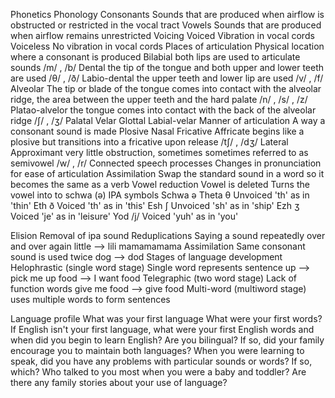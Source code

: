Phonetics
Phonology
Consonants
	Sounds that are produced when airflow is obstructed or restricted in the vocal tract
Vowels
	Sounds that are produced when airflow remains unrestricted
Voicing
	Voiced
		Vibration in vocal cords
	Voiceless
		No vibration in vocal cords
Places of articulation
	Physical location where a consonant is produced
	Bilabial
		both lips are used to articulate sounds
		/m/ , /b/
	Dental
		the tip of the tongue and both upper and lower teeth are used
		/θ/ , /ð/ 
	Labio-dental
		the upper teeth and lower lip are used
		/v/ , /f/
	Alveolar
		The tip or blade of the tongue comes into contact with the alveolar ridge, the area between the upper teeth and the hard palate
		/n/ , /s/ , /z/
	Platao-alvelor
		the tongue comes into contact with the back of the alveolar ridge
		/ʃ/ , /ʒ/
	Palatal
	Velar
	Glottal
	Labial-velar
Manner of articulation
	A way a consonant sound is made
	Plosive
	Nasal
	Fricative
	Affricate
		begins like a plosive but transitions into a fricative upon release
		/tʃ/ , /dʒ/
	Lateral
	Approximant
		very little obstruction, sometimes sometimes referred to as semivowel
		/w/ , /r/
Connected speech processes
	Changes in pronunciation for ease of articulation
	Assimilation
		Swap the standard sound in a word so it becomes the same as a verb
	Vowel reduction
		Vowel is deleted
		Turns the vowel into to schwa (ə)
IPA symbols
	Schwa
		ə
	Theta
		θ
		Unvoiced 'th' as in 'thin'
	Eth
		ð
		Voiced  'th' as in 'this'
	Esh
		ʃ
		Unvoiced 'sh' as in 'ship'
	Ezh
		ʒ
		Voiced 'je' as in 'leisure'
	Yod
		/j/ Voiced 'yuh' as in 'you'
		
Elision
	Removal of ipa sound
Reduplications
	Saying a sound repeatedly over and over again 
	little --> lili
	mamamamama
Assimilation
	Same consonant sound is used twice
	dog --> dod
Stages of language development
	Helophrastic (single word stage)
		Single word represents sentence
		up --> pick me up
		food --> I want food
	Telegraphic (two word stage)
		Lack of function words
		give me food --> give food
	Multi-word (multiword stage)
		uses multiple words to form sentences

Language profile
	What was your first language
	What were your first words?
	If English isn't your first language, what were your first English words and when did you begin to learn English?
	Are you bilingual? If so, did your family encourage you to maintain both languages?
	When you were learning to speak, did you have any problems with particular sounds or words? If so, which?
	Who talked to you most when you were a baby and toddler?
	Are there any family stories about your use of language?